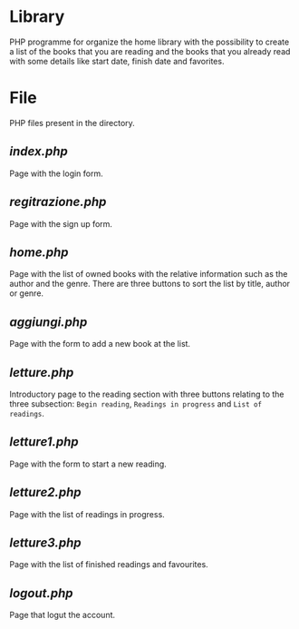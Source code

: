 # Library
PHP programme for organize the home library with the possibility to create a list of the books that you are reading and the books that you already read with some details like start date, finish date and favorites.

# File
PHP files present in the directory.

## _index.php_

Page with the login form.

## _regitrazione.php_

Page with the sign up form.

## _home.php_

Page with the list of owned books with the relative information such as the author and the genre. There are three buttons to sort the list by title, author or genre.

## _aggiungi.php_

Page with the form to add a new book at the list.

## _letture.php_

Introductory page to the reading section with three buttons relating to the three subsection: `Begin reading`, `Readings in progress` and `List of readings`.

## _letture1.php_

Page with the form to start a new reading.

## _letture2.php_

Page with the list of readings in progress.

## _letture3.php_

Page with the list of finished readings and favourites.

## _logout.php_

Page that logut the account.
